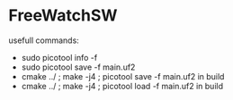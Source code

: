 # FreeWatchSW

usefull commands:
- sudo picotool info -f
- sudo picotool save -f main.uf2
- cmake ../ ; make -j4 ; picotool save -f main.uf2      in build
- cmake ../ ; make -j4 ; picotool load -f main.uf2      in build